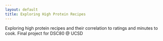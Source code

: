 ```yaml
---
layout: default
title: Exploring High Protein Recipes
---
```


Exploring high protein recipes and their correlation to ratings and minutes to cook. Final project for DSC80 @ UCSD
